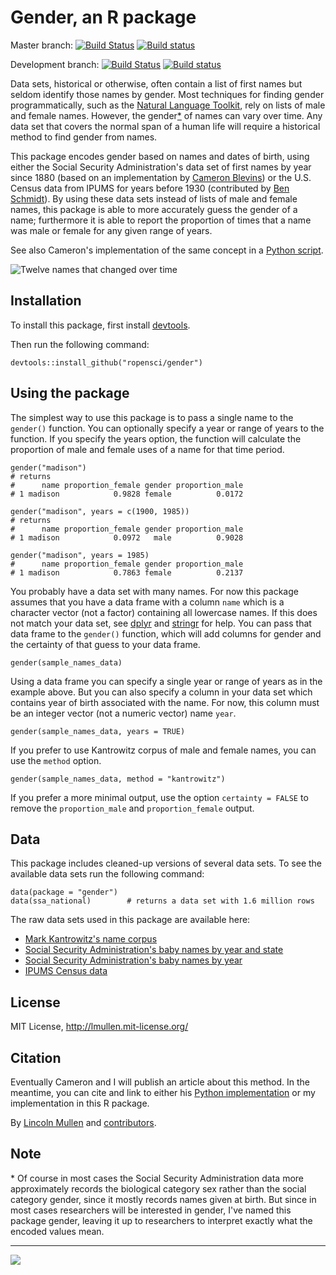 # Gender, an R package

Master branch:
[![Build Status](https://travis-ci.org/ropensci/gender.svg?branch=master)](https://travis-ci.org/ropensci/gender)
[![Build status](https://ci.appveyor.com/api/projects/status/56q80n66voo9rks2/branch/master)](https://ci.appveyor.com/project/lmullen/gender/branch/master)

Development branch:
[![Build Status](https://travis-ci.org/ropensci/gender.svg?branch=develop)](https://travis-ci.org/ropensci/gender)
[![Build status](https://ci.appveyor.com/api/projects/status/56q80n66voo9rks2/branch/develop)](https://ci.appveyor.com/project/lmullen/gender/branch/develop)


Data sets, historical or otherwise, often contain a list of first names
but seldom identify those names by gender. Most techniques for finding
gender programmatically, such as the [Natural Language Toolkit][], rely
on lists of male and female names. However, the gender[\*][] of names
can vary over time. Any data set that covers the normal span of a human
life will require a historical method to find gender from names.

This package encodes gender based on names and dates of birth, using
either the Social Security Administration's data set of first names by
year since 1880 (based on an implementation by [Cameron Blevins][]) or
the U.S. Census data from IPUMS for years before 1930 (contributed by
[Ben Schmidt][]). By using these data sets instead of lists of male and
female names, this package is able to more accurately guess the gender
of a name; furthermore it is able to report the proportion of times that
a name was male or female for any given range of years.

See also Cameron's implementation of the same concept in a [Python
script][].

![Twelve names that changed over time][]

## Installation

To install this package, first install [devtools][].

Then run the following command:

    devtools::install_github("ropensci/gender")

## Using the package

The simplest way to use this package is to pass a single name to the
`gender()` function. You can optionally specify a year or range of years
to the function. If you specify the years option, the function will
calculate the proportion of male and female uses of a name for that time
period.

    gender("madison")
    # returns
    #      name proportion_female gender proportion_male
    # 1 madison            0.9828 female          0.0172

    gender("madison", years = c(1900, 1985))
    # returns
    #      name proportion_female gender proportion_male
    # 1 madison            0.0972   male          0.9028

    gender("madison", years = 1985)
    #      name proportion_female gender proportion_male
    # 1 madison            0.7863 female          0.2137

You probably have a data set with many names. For now this package
assumes that you have a data frame with a column `name` which is a
character vector (not a factor) containing all lowercase names. If this
does not match your data set, see [dplyr][] and [stringr][] for help.
You can pass that data frame to the `gender()` function, which will add
columns for gender and the certainty of that guess to your data frame.

    gender(sample_names_data)

Using a data frame you can specify a single year or range of years as in
the example above. But you can also specify a column in your data set
which contains year of birth associated with the name. For now, this
column must be an integer vector (not a numeric vector) name `year`.

    gender(sample_names_data, years = TRUE)

If you prefer to use Kantrowitz corpus of male and female names, you can
use the `method` option.

    gender(sample_names_data, method = "kantrowitz")

If you prefer a more minimal output, use the option `certainty = FALSE`
to remove the `proportion_male` and `proportion_female` output.

## Data

This package includes cleaned-up versions of several data sets. To see
the available data sets run the following command:

    data(package = "gender")
    data(ssa_national)        # returns a data set with 1.6 million rows

The raw data sets used in this package are available here:

-   [Mark Kantrowitz's name corpus][]
-   [Social Security Administration's baby names by year and state][]
-   [Social Security Administration's baby names by year][]
-   [IPUMS Census data][]

## License

MIT License, <http://lmullen.mit-license.org/>

## Citation

Eventually Cameron and I will publish an article about this method. In
the meantime, you can cite and link to either his [Python
implementation][Python script] or my implementation in this R package.

By [Lincoln Mullen][] and [contributors][].

## Note

<a name="gender-vs-sex"></a>\* Of course in most cases the Social
Security Administration data more approximately records the biological
category sex rather than the social category gender, since it mostly
records names given at birth. But since in most cases researchers will
be interested in gender, I've named this package gender, leaving it up
to researchers to interpret exactly what the encoded values mean.


---

[![](http://ropensci.org/public_images/github_footer.png)](http://ropensci.org)

  [Natural Language Toolkit]: http://www.nltk.org/
  [\*]: #gender-vs-sex
  [Cameron Blevins]: http://www.cameronblevins.org/
  [Ben Schmidt]: http://benschmidt.org/
  [Python script]: https://github.com/cblevins/Gender-ID-By-Time
  [Twelve names that changed over time]: https://raw.github.com/lmullen/gender/master/changing-names.png
  [devtools]: https://github.com/hadley/devtools
  [dplyr]: https://github.com/hadley/dplyr
  [stringr]: https://github.com/hadley/stringr
  [Mark Kantrowitz's name corpus]: http://www.cs.cmu.edu/afs/cs/project/ai-repository/ai/areas/nlp/corpora/names/0.html
  [Social Security Administration's baby names by year and state]: http://catalog.data.gov/dataset/baby-names-from-social-security-card-applications-data-by-state-and-district-of-
  [Social Security Administration's baby names by year]: http://catalog.data.gov/dataset/baby-names-from-social-security-card-applications-national-level-data
  [IPUMS Census data]: https://usa.ipums.org/
  [Lincoln Mullen]: http://lincolnmullen.com
  [contributors]: https://github.com/ropensci/gender/graphs/contributors
